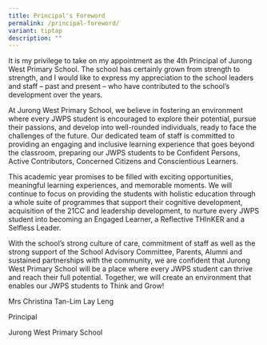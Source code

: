 ```yaml
---
title: Principal's Foreword
permalink: /principal-foreword/
variant: tiptap
description: ""
---
```

<p>It is my privilege to take on my appointment as the 4th Principal of Jurong
West Primary School. The school has certainly grown from strength to strength,
and I would like to express my appreciation to the school leaders and staff
– past and present – who have contributed to the school’s development over
the years.</p>
<p>At Jurong West Primary School, we believe in fostering an environment
where every JWPS student is encouraged to explore their potential, pursue
their passions, and develop into well-rounded individuals, ready to face
the challenges of the future. Our dedicated team of staff is committed
to providing an engaging and inclusive learning experience that goes beyond
the classroom, preparing our JWPS students to be Confident Persons, Active
Contributors, Concerned Citizens and Conscientious Learners.</p>
<p>This academic year promises to be filled with exciting opportunities,
meaningful learning experiences, and memorable moments. We will continue
to focus on providing the students with holistic education through a whole
suite of programmes that support their cognitive development, acquisition
of the 21CC and leadership development, to nurture every JWPS student into
becoming an Engaged Learner, a Reflective THInKER and a Selfless Leader.</p>
<p>With the school’s strong culture of care, commitment of staff as well
as the strong support of the School Advisory Committee, Parents, Alumni
and sustained partnerships with the community, we are confident that Jurong
West Primary School will be a place where every JWPS student can thrive
and reach their full potential. Together, we will create an environment
that enables our JWPS students to Think and Grow!</p>
<p>Mrs Christina Tan-Lim Lay Leng</p>
<p>Principal</p>
<p>Jurong West Primary School</p>
<p></p>
<p></p>
<p></p>
<p></p>